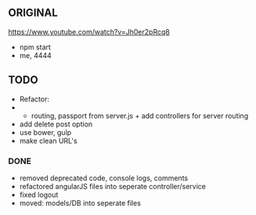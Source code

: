 ## ORIGINAL
https://www.youtube.com/watch?v=Jh0er2pRcq8

- npm start
- me, 4444

## TODO
- Refactor:
- - routing, passport from server.js   +  add controllers for server routing
- add delete post option
- use bower, gulp
- make clean URL's

### DONE
* removed deprecated code, console logs, comments
* refactored angularJS files into seperate controller/service
* fixed logout
* moved: models/DB into seperate files